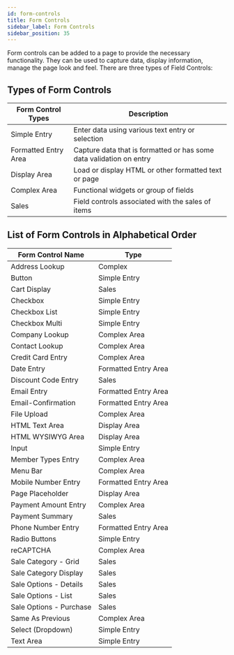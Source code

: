 ```yaml
---
id: form-controls
title: Form Controls
sidebar_label: Form Controls
sidebar_position: 35
---
```


Form controls can be added to a page to provide the necessary functionality. They can be used to capture data, display information, manage the page look and feel. There are three types of Field Controls:

## Types of Form Controls

| Form Control Types | Description |
| - | - |
| Simple Entry | Enter data using various text entry or selection  |
| Formatted Entry Area | Capture data that is formatted or has some data validation on entry | 
| Display Area | Load or display HTML or other formatted text or page |
| Complex Area | Functional widgets or group of fields |
| Sales | Field controls associated with the sales of items |

## List of Form Controls in Alphabetical Order

| Form Control Name | Type |
| - | - |
| Address Lookup | Complex |
| Button | Simple Entry | 
| Cart Display | Sales |
| Checkbox | Simple Entry |
| Checkbox List | Simple Entry |
| Checkbox Multi | Simple Entry |
| Company Lookup | Complex Area |
| Contact Lookup | Complex Area |
| Credit Card Entry | Complex Area |
| Date Entry | Formatted Entry Area |
| Discount Code Entry | Sales |
| Email Entry | Formatted Entry Area |
| Email-Confirmation | Formatted Entry Area |
| File Upload | Complex Area | 
| HTML Text Area | Display Area |
| HTML WYSIWYG Area | Display Area |
| Input | Simple Entry |
| Member Types Entry | Complex Area |
| Menu Bar | Complex Area |
| Mobile Number Entry | Formatted Entry Area |
| Page Placeholder | Display Area |
| Payment Amount Entry | Complex Area |
| Payment Summary | Sales |
| Phone Number Entry | Formatted Entry Area |
| Radio Buttons | Simple Entry |
| reCAPTCHA | Complex Area |
| Sale Category - Grid | Sales |
| Sale Category Display | Sales |
| Sale Options - Details| Sales |
| Sale Options - List | Sales |
| Sale Options - Purchase | Sales |
| Same As Previous | Complex Area |
| Select (Dropdown) | Simple Entry |
| Text Area | Simple Entry |